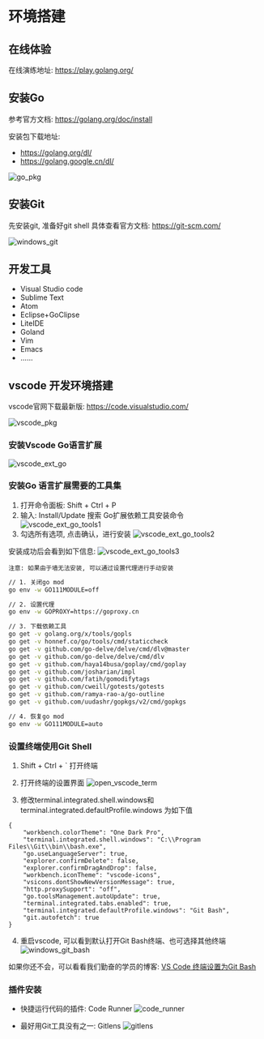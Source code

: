 # 环境搭建

## 在线体验

在线演练地址: https://play.golang.org/

## 安装Go

参考官方文档: https://golang.org/doc/install

安装包下载地址:
  + https://golang.org/dl/
  + https://golang.google.cn/dl/

![go_pkg](../../image/install_go_pkg.png)


## 安装Git
先安装git, 准备好git shell 具体查看官方文档: https://git-scm.com/

![windows_git](../../image/windows_git.png)

## 开发工具

+ Visual Studio code
+ Sublime Text
+ Atom
+ Eclipse+GoClipse
+ LiteIDE
+ Goland
+ Vim
+ Emacs
+ ……

## vscode 开发环境搭建

vscode官网下载最新版: https://code.visualstudio.com/

![vscode_pkg](../../image/vscode_install_pkg.png)

### 安装Vscode Go语言扩展

![vscode_ext_go](../../image/vscode_go_ext_install.png)


### 安装Go 语言扩展需要的工具集

1. 打开命令面板: Shift + Ctrl + P
2. 输入: Install/Update 搜索 Go扩展依赖工具安装命令
![vscode_ext_go_tools1](../../image/vscode_go_ext_tool_cmd.png)
3. 勾选所有选项, 点击确认，进行安装
![vscode_ext_go_tools2](../../image/vscode_go_ext_tool_confirm.png)

安装成功后会看到如下信息:
![vscode_ext_go_tools3](../../image/vscode_go_ext_tool_ok.png)

`注意: 如果由于墙无法安装, 可以通过设置代理进行手动安装`

```sh
// 1. 关闭go mod
go env -w GO111MODULE=off

// 2. 设置代理
go env -w GOPROXY=https://goproxy.cn

// 3. 下载依赖工具
go get -v golang.org/x/tools/gopls
go get -v honnef.co/go/tools/cmd/staticcheck
go get -v github.com/go-delve/delve/cmd/dlv@master
go get -v github.com/go-delve/delve/cmd/dlv
go get -v github.com/haya14busa/goplay/cmd/goplay
go get -v github.com/josharian/impl
go get -v github.com/fatih/gomodifytags
go get -v github.com/cweill/gotests/gotests
go get -v github.com/ramya-rao-a/go-outline
go get -v github.com/uudashr/gopkgs/v2/cmd/gopkgs

// 4. 恢复go mod
go env -w GO111MODULE=auto
```

### 设置终端使用Git Shell

1. Shift + Ctrl + ` 打开终端

2. 打开终端的设置界面
![open_vscode_term](../../image/vscode_term_git1.png)

3. 修改terminal.integrated.shell.windows和terminal.integrated.defaultProfile.windows 为如下值
```
{
    "workbench.colorTheme": "One Dark Pro",
    "terminal.integrated.shell.windows": "C:\\Program Files\\Git\\bin\\bash.exe",
    "go.useLanguageServer": true,
    "explorer.confirmDelete": false,
    "explorer.confirmDragAndDrop": false,
    "workbench.iconTheme": "vscode-icons",
    "vsicons.dontShowNewVersionMessage": true,
    "http.proxySupport": "off",
    "go.toolsManagement.autoUpdate": true,
    "terminal.integrated.tabs.enabled": true,
    "terminal.integrated.defaultProfile.windows": "Git Bash",
    "git.autofetch": true
}
```



4. 重启vscode, 可以看到默认打开Git Bash终端、也可选择其他终端
![windows_git_bash](../../image/vscode_git2.png)


如果你还不会，可以看看我们勤奋的学员的博客: [VS Code 终端设置为Git Bash](https://www.cnblogs.com/remixnameless/p/14826532.html?tdsourcetag=s_pcqq_aiomsg)

### 插件安装

+ 快捷运行代码的插件: Code Runner
![code_runner](../../image/vscode_code_runner.png)


+ 最好用Git工具没有之一: Gitlens
![gitlens](../../image/vscode_gitlens.png)